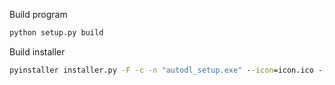 Build program
```bat
python setup.py build
```

Build installer
```bat
pyinstaller installer.py -F -c -n "autodl_setup.exe" --icon=icon.ico --add-data "icon.ico;."
```
